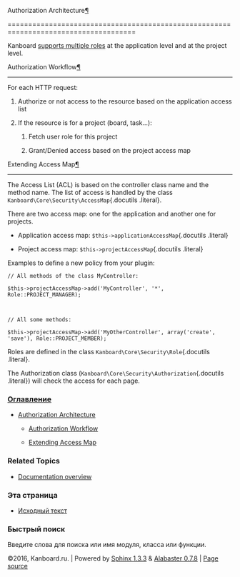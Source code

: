 Authorization Architecture[¶](#authorization-architecture "Ссылка на этот заголовок")

=====================================================================================



Kanboard [supports multiple roles](roles.markdown) at the application level and at the project level.



Authorization Workflow[¶](#authorization-workflow "Ссылка на этот заголовок")

-----------------------------------------------------------------------------



For each HTTP request:



1.  Authorize or not access to the resource based on the application access list

2.  If the resource is for a project (board, task...):

    1.  Fetch user role for this project

    2.  Grant/Denied access based on the project access map



Extending Access Map[¶](#extending-access-map "Ссылка на этот заголовок")

-------------------------------------------------------------------------



The Access List (ACL) is based on the controller class name and the method name. The list of access is handled by the class `Kanboard\Core\Security\AccessMap`{.docutils .literal}.



There are two access map: one for the application and another one for projects.



-   Application access map: `$this->applicationAccessMap`{.docutils .literal}

-   Project access map: `$this->projectAccessMap`{.docutils .literal}



Examples to define a new policy from your plugin:



    // All methods of the class MyController:

    $this->projectAccessMap->add('MyController', '*', Role::PROJECT_MANAGER);



    // All some methods:

    $this->projectAccessMap->add('MyOtherController', array('create', 'save'), Role::PROJECT_MEMBER);



Roles are defined in the class `Kanboard\Core\Security\Role`{.docutils .literal}.



The Authorization class (`Kanboard\Core\Security\Authorization`{.docutils .literal}) will check the access for each page.



### [Оглавление](index.markdown)



-   [Authorization Architecture](#)

    -   [Authorization Workflow](#authorization-workflow)

    -   [Extending Access Map](#extending-access-map)



### Related Topics



-   [Documentation overview](index.markdown)



### Эта страница



-   [Исходный текст](_sources/plugin-authorization-architecture.txt)



### Быстрый поиск



Введите слова для поиска или имя модуля, класса или функции.



©2016, Kanboard.ru. | Powered by [Sphinx 1.3.3](http://sphinx-doc.org/) & [Alabaster 0.7.8](https://github.com/bitprophet/alabaster) | [Page source](_sources/plugin-authorization-architecture.txt)

